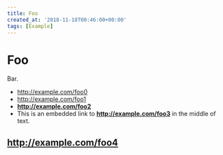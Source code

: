 ```yaml
---
title: Foo
created_at: '2018-11-18T00:46:00+00:00'
tags: [Example]
---
```

# Foo

Bar.

- http://example.com/foo0
- <http://example.com/foo1>
- **<http://example.com/foo2>**
- This is an embedded link to **<http://example.com/foo3>** in the middle of text.


## <http://example.com/foo4>

